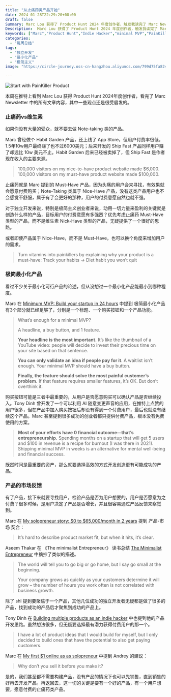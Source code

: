 ```yaml
---
title: "从止痛药类产品开始"
date: 2024-01-28T22:29:20+08:00
draft: false
Summary: Marc Lou 获得了 Product Hunt 2024 年度创作者，触发我读完了 Marc Newsletter 中的所有文章内容，其中一些观点很受启发。产品属于止痛药还是维生素？一个极简的最小化产品有哪些功能就足够了？关于产品-市场契合，通过从市场反馈中就可以察觉到。
Description:  Marc Lou 获得了 Product Hunt 2024 年度创作者，触发我读完了 Marc Newsletter 中的所有文章内容，其中一些观点很受启发。产品属于止痛药还是维生素？一个极简的最小化产品有哪些功能就足够了？关于产品-市场契合，通过从市场反馈中就可以察觉到。
keywords: ["Marc","Product Hunt","Indie Hacker","minimal MVP","PainKiller","Vitamin","Product-Market Fit"]
categories:
  - "每周总结"
tags:
  - "独立开发"
  - "最小化产品"
  - "极简主义"
image: "https://circle-journey.oss-cn-hangzhou.aliyuncs.com/799d75fa82474535f4541d11c058a38f.png"

---
```


![Start with PainKiller Product](https://circle-journey.oss-cn-hangzhou.aliyuncs.com/799d75fa82474535f4541d11c058a38f.png)

本周在推特上看到 Marc Lou 获得 Product Hunt 2024年度创作者，看完了 Marc Newsletter 中的所有文章内容，其中一些观点还是很受启发的。

### 止痛药vs维生素

如果你没有大量的受众，就不要去做 Note-taking 类的产品。

Marc 曾经做个 Habit Garden 产品，还上线了 App Store，但用户付费率很低，1.5年10w用户最终赚了也不过6000美元；后来开发的 Ship Fast 产品同样用户赚了却远比 10w 美元不止。Habit Garden 后来已经被卖掉了，但 Ship Fast 是作者现在收入的主要来源。

> 100,000 visitors on my nice-to-have product website made $6,000.  
  100,000 visitors on my must-have product website made $100,000.

止痛药就是 Marc 提到的 Must-Have 产品，因为头痛的用户会来寻找，有效果就会愿意付费购买；Note-Taking 类属于 Nice-Have 产品，没有这类产品用户也不会感觉不舒服，属于有了会更好的那种，用户的付费意愿自然也就不强。

对于独立开发来说，特别是极简主义创业者来说，动用一切力量来盈利的关键就是创造什么样的产品，目标用户的付费意愿有多强烈？优先考虑止痛药 Must-Have 类型的产品，而不是维生素 Nick-Have 类型的产品，无疑提供了一个很好的思路。

或者即使产品属于 Nice-Have，而不是 Must-Have，也可以换个角度来增加用户的需求。

> Turn vitamins into painkillers by explaining why your product is a must-have: Track your habits → Diet habit you won’t quit

### 极简最小化产品

看过不少关于最小化可行产品的论述，但从没想过一个最小化产品能最小到哪种程度。

Marc 在 [Minimum MVP: Build your startup in 24 hours](https://marclou.beehiiv.com/p/how-to-build-a-startup-in-24-hours) 中提到 极简最小化产品 有3个部分就已经足够了，分别是一个标题、一个购买按钮和一个产品功能。

> What’s enough for a minimal MVP?
>  
> A headline, a buy button, and 1 feature.
>  
> **Your headline is the most important.** It’s like the thumbnail of a YouTube video: people will decide to invest their precious time on your site based on that sentence.
>  
> **You can only validate an idea if people pay for it**. A waitlist isn’t enough. Your minimal MVP should have a buy button.
>  
> **Finally, the feature should solve the most painful customer’s problem.** If that feature requires smaller features, it’s OK. But don’t overthink it.

购买按钮可能是三者中最重要的，从用户是否愿意购买可以确认产品是否继续投入。Tony Dinh 曾开发了一个可以利用 AI 随意变更声音的应用，在推特上点赞的用户很多，但在产品中加入购买按钮后却没有得到一个付费用户，最后也就没有继续这个产品。Marc 甚至提到很多成功的创业者都只提供付费产品，根本没有免费使用的方案。

> **Most of your efforts have 0 financial outcome—that’s entrepreneurship.** Spending months on a startup that will get 5 users and $100 in revenue is a recipe for burnout (I was there in 2021). Shipping minimal MVP in weeks is an alternative for mental well-being and financial success.

既然时间是最重要的资产，那么就要选择高效的方式开发创造更有可能成功的产品。

### 产品的市场反馈

有了产品，接下来就要寻找用户，检验产品是否为用户想要的，用户是否愿意为之付费？很多时候，是用户决定了产品是否增长，并且很容易通过产品反馈来察觉到。

Marc 在 [My solopreneur story: $0 to $65,000/month in 2 years](https://marclou.beehiiv.com/p/my-solopreneur-story-0-to-65k-month-in-2-years) 提到 产品-市场 契合：

> It’s hard to describe product market fit, but when it hits, it’s clear.

Aseem Thakar 在 《The minimalist Entrepreneur》 读书总结 [The Minimalist Entrepreneur](https://aseemthakar.com/the-minimalist-entrepreneur-sahil-lavingia-book-summary-notes-review/) 中摘抄了类似的描述。

> The world will tell you to go big or go home, but I say go small at the beginning.
>  
> Your company grows as quickly as your customers determine it will grow – the number of hours you work often is not correlated with business growth.

除了 shl 提到要聚焦于一个产品，其他几位成功的独立开发者无疑都是做了很多的产品，找到成功的产品后才聚焦到成功的产品上。

Tony Dinh 在 [Building multiple products as an indie hacker](https://tdinh.notion.site/Building-multiple-products-as-an-indie-hacker-e7abf0b1cfcb4550869767326795c628) 中也提到他的产品开发思路。虽然想法很多，但无疑要选择最有潜力获得付费用户的那一个。

> I have a lot of product ideas that I would build for myself, but I only decided to build ones that have the potential to also get paying customers.

Marc 在 [My first $1 online as as solopreneur](https://marclou.beehiiv.com/p/my-first-dollar-online) 中提到 Andrey 的建议：

> Why don’t you sell it before you make it?

是的，我们甚至都不需要构建产品，没有产品的情况下也可以先销售，直到销售的好再去开发产品。再返回去，这一切的关键是要有一个好的产品，有一个用户想要，愿意付费的止痛药类产品。
